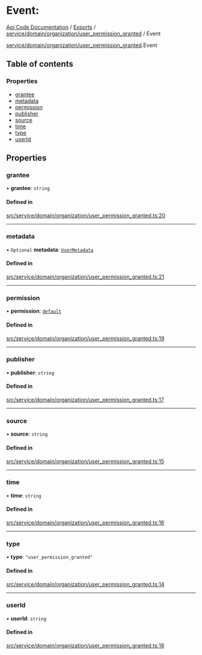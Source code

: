 # Event: 
 
[Api Code Documentation](../README.md) / [Exports](../modules.md) / [service/domain/organization/user\_permission\_granted](../modules/service_domain_organization_user_permission_granted.md) / Event

[service/domain/organization/user\_permission\_granted](../modules/service_domain_organization_user_permission_granted.md).Event

## Table of contents

### Properties

- [grantee](service_domain_organization_user_permission_granted.Event.md#grantee)
- [metadata](service_domain_organization_user_permission_granted.Event.md#metadata)
- [permission](service_domain_organization_user_permission_granted.Event.md#permission)
- [publisher](service_domain_organization_user_permission_granted.Event.md#publisher)
- [source](service_domain_organization_user_permission_granted.Event.md#source)
- [time](service_domain_organization_user_permission_granted.Event.md#time)
- [type](service_domain_organization_user_permission_granted.Event.md#type)
- [userId](service_domain_organization_user_permission_granted.Event.md#userid)

## Properties

### grantee

• **grantee**: `string`

#### Defined in

[src/service/domain/organization/user_permission_granted.ts:20](https://github.com/openkfw/TruBudget/blob/40b449a/api/src/service/domain/organization/user_permission_granted.ts#L20)

___

### metadata

• `Optional` **metadata**: [`UserMetadata`](../modules/service_domain_metadata.md#usermetadata)

#### Defined in

[src/service/domain/organization/user_permission_granted.ts:21](https://github.com/openkfw/TruBudget/blob/40b449a/api/src/service/domain/organization/user_permission_granted.ts#L21)

___

### permission

• **permission**: [`default`](../modules/authz_intents.md#default)

#### Defined in

[src/service/domain/organization/user_permission_granted.ts:19](https://github.com/openkfw/TruBudget/blob/40b449a/api/src/service/domain/organization/user_permission_granted.ts#L19)

___

### publisher

• **publisher**: `string`

#### Defined in

[src/service/domain/organization/user_permission_granted.ts:17](https://github.com/openkfw/TruBudget/blob/40b449a/api/src/service/domain/organization/user_permission_granted.ts#L17)

___

### source

• **source**: `string`

#### Defined in

[src/service/domain/organization/user_permission_granted.ts:15](https://github.com/openkfw/TruBudget/blob/40b449a/api/src/service/domain/organization/user_permission_granted.ts#L15)

___

### time

• **time**: `string`

#### Defined in

[src/service/domain/organization/user_permission_granted.ts:16](https://github.com/openkfw/TruBudget/blob/40b449a/api/src/service/domain/organization/user_permission_granted.ts#L16)

___

### type

• **type**: ``"user_permission_granted"``

#### Defined in

[src/service/domain/organization/user_permission_granted.ts:14](https://github.com/openkfw/TruBudget/blob/40b449a/api/src/service/domain/organization/user_permission_granted.ts#L14)

___

### userId

• **userId**: `string`

#### Defined in

[src/service/domain/organization/user_permission_granted.ts:18](https://github.com/openkfw/TruBudget/blob/40b449a/api/src/service/domain/organization/user_permission_granted.ts#L18)

